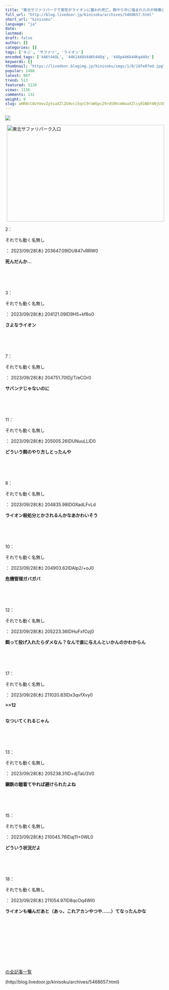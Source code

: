 ```yaml
---
title: "東北サファリパークで男性がライオンに襲われ死亡。餌やり中に噛まれたのが映像に...："
full_url: "http://blog.livedoor.jp/kinisoku/archives/5468657.html"
short_url: "kinisoku"
language: "ja"
date: 
lastmod: 
draft: false
author: []
categories: []
tags: ['キニ', 'サファリ', 'ライオン']
encoded_tags: ['44Kt44OL', '44K144OV44Kh44Oq', '44Op44Kk44Kq44Oz']
keywords: []
thumbnail: "https://livedoor.blogimg.jp/kinisoku/imgs/1/8/18fe87ed.jpg"
popular: 1498
latest: 907
trend: 513
featured: 1220
views: 1116
comments: 132
weight: 9
slug: aHR0cC8vYmxvZy5saXZlZG9vci5qcC9raW5pc29rdS9hcmNoaXZlcy81NDY4NjU3Lmh0bWw=
---
```


![](https://livedoor.blogimg.jp/kinisoku/imgs/1/8/18fe87ed.jpg)

<div><p id='ad_rs' class='ad_rs_c'></p><img class='pict' hspace='5' alt='東北サファリパーク入口' border='0' height='306' width='500' src='https//livedoor.blogimg.jp/kinisoku/imgs/1/8/18fe87ed.jpg'><br> <p> </p><p id='resid2'> <p> 2：<p>それでも動く名無し</p>： 2023/09/28(木) 203647.09IDU847vRRW0<br> </p> <b><p><p>死んだんか…</p> </p></b> <br> <br> <br> </p> <p id='resid3'> <p> 3：<p>それでも動く名無し</p>： 2023/09/28(木) 204121.09ID9H5+kf6o0<br> </p> <b><p><p>さよなライオン</p> </p></b> <br> <br> <br> </p><p id='ad2'></p> <p id='45f1ee42b39f6a02380c08fdde87cc58'> </p> <p id='45f1ee42b39f6a02380c08fdde87cc58'> </p> <p><p>7：<p>それでも動く名無し</p>： 2023/09/28(木) 204751.70IDj/T/eCOr0<br> </p> <b><p><p>サバンナじゃないのに</p> </p></b> <br> <br> <br> </p> <p id='resid11'> <p> 11：<p>それでも動く名無し</p>： 2023/09/28(木) 205005.26IDUNuuLLlD0<br> </p> <b><p><p>どういう餌のやり方しとったんや</p> </p></b> <br> <br> <br> </p> <p id='resid8'> <p> 8：<p>それでも動く名無し</p>： 2023/09/28(木) 204835.98IDOXadLFvLd<br> </p> <b><p><p>ライオン殺処分とかされるんかなあかわいそう</p> </p></b> <br> <br> <br> </p> <p id='resid10'> <p> 10：<p>それでも動く名無し</p>： 2023/09/28(木) 204903.62IDAlp2/+oJ0<br> </p> <b><p><p>危機管理ガバガバ</p> </p></b> <br> <br> <br> </p> <p id='resid12'> <p> 12：<p>それでも動く名無し</p>： 2023/09/28(木) 205223.36IDHuFxfOzj0<br> </p> <b><p><p>餌って投げ入れたらダメなん？なんで直に与えんといかんのかわからん</p> </p></b> <br> <br> <br></p> <p id='resid17'> <p> 17：<p>それでも動く名無し</p>： 2023/09/28(木) 211020.83IDx3qvfXvy0<br> </p> <b><p><p><p>>>12</p> <br> なついてくれるじゃん</p> </p></b> <br> <br> <br></p> <p id='resid13'> <p> 13：<p>それでも動く名無し</p>： 2023/09/28(木) 205238.31ID+djTaU3V0<br> </p> <b><p><p>鋼鉄の鎧着てやれば避けられたよね</p> </p></b> <br> <br> <br> </p> <p id='resid15'> <p> 15：<p>それでも動く名無し</p>： 2023/09/28(木) 210045.76IDaj11+0WL0<br> </p> <b><p><p>どういう状況だよ</p> </p></b> <br> <br> <br> </p> <p id='resid18'> <p> 18：<p>それでも動く名無し</p>： 2023/09/28(木) 211054.97ID8qcOq4Wl0<br> </p> <b><p><p>ライオンも噛んだあと（あっ、これアカンやつや……）てなったんかな</p> </p></b> <br> <br> </p><br><p><br> </p> <br> <br> <p class='all_article'><a href='https//matomeantena.com/blog/7' target='_blank'>の全記事一覧</a></p> </div>

(http//blog.livedoor.jp/kinisoku/archives/5468657.html)
